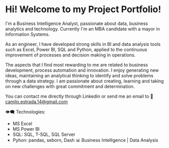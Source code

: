 # Hi! Welcome to my Project Portfolio!

I'm a Business Intelligence Analyst, passionate about data, business analytics and technology. Currently I'm an MBA candidate with a mayor in Information Systems. 

As an engineer, I have developed strong skills in BI and data analysis tools such as Excel, Power BI, SQL and Python, applied to the continuous improvement of processes and decision making in operations.

The aspects that I find most rewarding to me are related to business development, process automation and innovation. I enjoy generating new ideas, maintaining an analytical thinking to identify and solve problems through a data strategy. I am passionate about creating, learning and taking on new challenges with great commitment and determination.

You can contact me directly through Linkedin or send me an email to 📩 camilo.estrada.14@gmail.com

👁️‍🗨️ Technologies: 
- MS Excel
- MS Power BI
- SQL: SQL, T-SQL, SQL Server
- Pyhon: pandas, seborn, Dash
📊 Business Intelligence | Data Analysis
